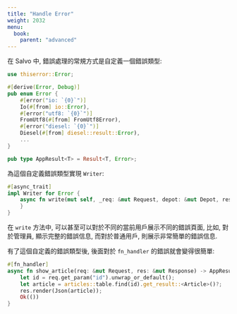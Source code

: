 ```yaml
---
title: "Handle Error"
weight: 2032
menu:
  book:
    parent: "advanced"
---
```


在 Salvo 中, 錯誤處理的常規方式是自定義一個錯誤類型:

```rust
use thiserror::Error;

#[derive(Error, Debug)]
pub enum Error {
    #[error("io: `{0}`")]
    Io(#[from] io::Error),
    #[error("utf8: `{0}`")]
    FromUtf8(#[from] FromUtf8Error),
    #[error("diesel: `{0}`")]
    Diesel(#[from] diesel::result::Error),
    ...
}

pub type AppResult<T> = Result<T, Error>;
```

為這個自定義錯誤類型實現 ```Writer```:

```rust
#[async_trait]
impl Writer for Error {
    async fn write(mut self, _req: &mut Request, depot: &mut Depot, res: &mut Response) {
    }
}
```

在 ```write``` 方法中, 可以甚至可以對於不同的當前用戶展示不同的錯誤頁面, 比如, 對於管理員, 顯示完整的錯誤信息, 而對於普通用戶, 則展示非常簡單的錯誤信息.

有了這個自定義的錯誤類型後, 後面對於 ```fn_handler``` 的錯誤就會變得很簡單:

```rust
#[fn_handler]
async fn show_article(req: &mut Request, res: &mut Response) -> AppResult<()> {
    let id = req.get_param("id").unwrap_or_default();
    let article = articles::table.find(id).get_result::<Article>()?;
    res.render(Json(article));
    Ok(())
}
```